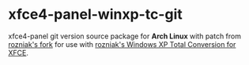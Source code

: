 # xfce4-panel-winxp-tc-git
xfce4-panel git version source package for **Arch Linux** with patch from [rozniak's fork](https://github.com/rozniak/xfce-winxp-tc-panel) for use with [rozniak's Windows XP Total Conversion for XFCE](https://github.com/rozniak/xfce-winxp-tc).
